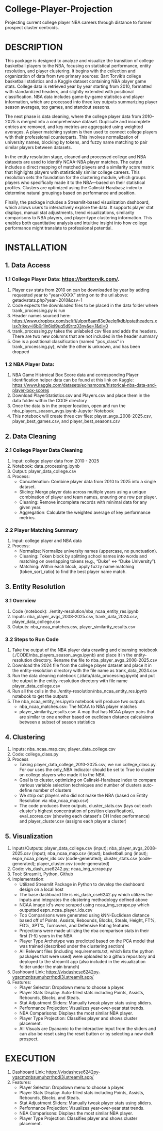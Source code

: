 # College-Player-Projection
Projecting current college player NBA careers through distance to former prospect cluster centroids. 

# DESCRIPTION
This package is designed to analyze and visualize the transition of college basketball players to the NBA, focusing on statistical performance, entity resolution, and player clustering. It begins with the collection and organization of data from two primary sources: Bart Torvik’s college basketball statistics and a Kaggle dataset containing NBA player game stats. College data is retrieved year by year starting from 2010, formatted with standardized headers, and slightly extended with positional classification. NBA data includes game-by-game statistics and player information, which are processed into three key outputs summarizing player season averages, top games, and standout seasons.

The next phase is data cleaning, where the college player data from 2010–2025 is merged into a comprehensive dataset. Duplicate and incomplete entries are removed, and key metrics are aggregated using weighted averages. A player matching system is then used to connect college players with their professional counterparts. This involves normalization of university names, blocking by tokens, and fuzzy name matching to pair similar players between datasets.

In the entity resolution stage, cleaned and processed college and NBA datasets are used to identify NCAA-NBA player matches. The output includes a direct mapping of matched players and a similarity score matrix that highlights players with statistically similar college careers. This resolution sets the foundation for the clustering module, which groups players who specifically made it to the NBA—based on their statistical profiles. Clusters are optimized using the Calinski-Harabasz index to determine natural groupings based on performance and position.

Finally, the package includes a Streamlit-based visualization dashboard, which allows users to interactively explore the data. It supports player stat displays, manual stat adjustments, trend visualizations, similarity comparisons to NBA players, and player-type clustering information. This enables both quantitative analysis and intuitive insight into how college performance might translate to professional potential.

# INSTALLATION
## 1. Data Access <br>
### 1.1 College Player Data: https://barttorvik.com/.
1. Player csv stats from 2010 on can be downloaded by year by adding requested year to “year=XXXX” string on to the url above: getadvstats.php?year=2010&csv=1
2. Code expects the downloaded files to be placed in the data folder where trank_processing.py is run
3. Header names sourced here: https://www.dropbox.com/scl/fi/ulpor6aan63e9aelqfkdb/pstatheaders.xlsx?rlkey=i6b0r1ln6jxl9uq5d9rrz03nv&e=1&dl=0
4. trank_processing.py takes the unlabeled csv files and adds the headers. There are two new columns that are not included in the header summary
5. One is a postitional classification (named "pos_class" in trank_processing.py), while the other is unknown, and has been dropped

### 1.2 NBA Player Data: 
1. NBA Game Histroical Box Score data and corresponding Player Identification helper data can be found at this link on Kaggle: https://www.kaggle.com/datasets/eoinamoore/historical-nba-data-and-player-box-scores
2. Download PlayerStatistics.csv and Players.csv and place them in the data folder within the CODE directory
3. Once the data is in the proper location, open and run the nba_players_season_avgs.ipynb Jupyter Notebook
4. This notebook will create three csv files: player_avgs_2008-2025.csv, player_best_games.csv, and player_best_seasons.csv 

## 2. Data Cleaning
### 2.1 College Player Data Cleaning
1. Input: college player data from 2010 - 2025
2.  Notebook: data_processing.ipynb
3.  Output: player_data_college.csv
4.  Process:
    - Concatenation: Combine player data from 2010 to 2025 into a single dataset.
    - Slicing: Merge player data across multiple years using a unique combination of player and team names, ensuring one row per player.
    - Cleaning: Remove incomplete records with minimal data for any given year.
    - Aggregation: Calculate the weighted average of key performance metrics.
 ### 2.2 Player Matching Summary
1. Input: college player and NBA data
2. Process:
    - Normalize: Normalize university names (uppercase, no punctuation).
    - Cleaning: Token block by splitting school names into words and matching on overlapping tokens (e.g., “Duke” ↔ “Duke University”).
    - Matching: Within each block, apply fuzzy name matching (token_sort_ratio) to find the best player name match.

 
## 3. Entity Resolution
### 3.1 Overview
1. Code (notebook): ./entity-resolution/nba_ncaa_entity_res.ipynb
2. Inputs: nba_player_avgs_2008-2025.csv, trank_data_2024.csv, player_data_college.csv
3. Outputs: nba_ncaa_matches.csv, player_similarity_results.csv

### 3.2 Steps to Run Code
1. Take the output of the NBA player data crawling and cleansing notebook (./CODE/nba_players_season_avgs.ipynb) and place it in the entity-resolution directory. Rename the file to nba_player_avgs_2008-2025.csv
2. Download the 2024 file from the college player dataset and place it in the entity-resolution directory with the file name as trank_data_2024.csv
3. Run the data cleaning notebook (./data/data_processing.ipynb) and put the output in the entity-resolution directory with file name player_data_college.csv
4. Run all the cells in the ./entity-resolution/nba_ncaa_entity_res.ipynb notebook to get the outputs
5. The nba_ncaa_entity_res.ipynb notebook will produce two outputs
   - nba_ncaa_matches.csv: The NCAA to NBA player matches
   - player_similarity_results.csv: A map that has NCAA player pairs that are similar to one another based on euclidean distance calculaions between a subset of season statistics
  
## 4. Clustering
1. Inputs: nba_ncaa_map.csv, player_data_college.csv
2. Code: college_class.py
3. Process
   - Taking player_data_college_2010-2025.csv, we run college_class.py. For our uses the only_NBA indicator should be set to True to cluster on college players who made it to the NBA.
   -  Goal is to cluster, optimizing on Calinski-Harabasz index to compare various variable selection techniques and number of clusters auto-define number of clusters
   -  We strip out players who did not make the NBA (based on Entity Resolution via nba_ncaa_map.csv)
   -  The code produces three outputs, cluster_stats.csv (lays out each cluster's highest concentration of position classification), eval_scores.csv (showing each dataset's CH Index performance) and player_cluster.csv (assigns each player a cluster) 

## 5. Visualization
1. Inputs/Outputs: player_data_college.csv (input); nba_player_avgs_2008-2025.csv (input); nba_ncaa_map.csv (input); basketball.png (input); espn_ncaa_player_ids.csv (code-generated); cluster_stats.csv (code-generated); player_cluster.csv (code-generated)
2. Code: vis_dash_cse6242.py; ncaa_img_scrape.py
3. Tool: Streamlit, Python, Github
4. Implementation:
    - Utilized Streamlit Package in Python to develop the dashboard design on a local host
    - The base dashboard file is vis_dash_cse6242.py which utilizes the inputs and integrates the clustering methodology defined above
    - NCAA image id's were scraped using ncaa_img_scrape.py which outputted espn_ncaa_player_ids.csv
    - Top Comparisons were generated using kNN-Euclidean distance based off of Points, Assists, Rebounds, Blocks, Steals, Height, FT%, FG%, 3PT%, Turnovers, and Defensive Rating features
    - Projections were made utilizing the nba comparison stats in their first (1-5) years in the NBA
    - Player Type Archetype was predicted based on the PCA model that was trained (described under the clustering section)
    - All Relevant files (including requirements.txt, which lists the python packages that were used) were uploaded to a github repository and deployed to the streamlit app (also included in the visualization folder under the main branch)
6. Dashboard Link: https://visdashcse6242py-ygacmznbsumuhzrrhpdi3j.streamlit.app/
7. Features:
   - Player Selector: Dropdown menu to choose a player.
   - Player Stats Display: Auto-filled stats including Points, Assists, Rebounds, Blocks, and Steals.
   - Stat Adjustment Sliders: Manually tweak player stats using sliders.
   - Performance Projection: Visualizes year-over-year stat trends.
   - NBA Comparisons: Displays the most similar NBA player.
   - Player Type Projection: Classifies player and shows cluster placement.
   - All Visuals are Dyanamic to the interactive input from the sliders and can also be reset using the reset button or by selecting a new draft prospect.

# EXECUTION
1. Dashboard Link: https://visdashcse6242py-ygacmznbsumuhzrrhpdi3j.streamlit.app/
2. Features:
   - Player Selector: Dropdown menu to choose a player.
   - Player Stats Display: Auto-filled stats including Points, Assists, Rebounds, Blocks, and Steals.
   - Stat Adjustment Sliders: Manually tweak player stats using sliders.
   - Performance Projection: Visualizes year-over-year stat trends.
   - NBA Comparisons: Displays the most similar NBA player.
   - Player Type Projection: Classifies player and shows cluster placement.  

